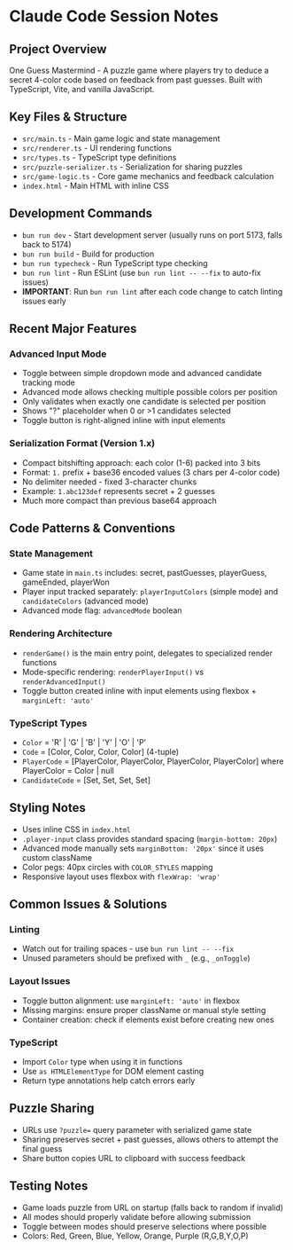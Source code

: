 # Claude Code Session Notes

## Project Overview
One Guess Mastermind - A puzzle game where players try to deduce a secret 4-color code based on feedback from past guesses. Built with TypeScript, Vite, and vanilla JavaScript.

## Key Files & Structure
- `src/main.ts` - Main game logic and state management
- `src/renderer.ts` - UI rendering functions
- `src/types.ts` - TypeScript type definitions
- `src/puzzle-serializer.ts` - Serialization for sharing puzzles
- `src/game-logic.ts` - Core game mechanics and feedback calculation
- `index.html` - Main HTML with inline CSS

## Development Commands
- `bun run dev` - Start development server (usually runs on port 5173, falls back to 5174)
- `bun run build` - Build for production
- `bun run typecheck` - Run TypeScript type checking
- `bun run lint` - Run ESLint (use `bun run lint -- --fix` to auto-fix issues)
- **IMPORTANT**: Run `bun run lint` after each code change to catch linting issues early

## Recent Major Features

### Advanced Input Mode
- Toggle between simple dropdown mode and advanced candidate tracking mode
- Advanced mode allows checking multiple possible colors per position
- Only validates when exactly one candidate is selected per position
- Shows "?" placeholder when 0 or >1 candidates selected
- Toggle button is right-aligned inline with input elements

### Serialization Format (Version 1.x)
- Compact bitshifting approach: each color (1-6) packed into 3 bits
- Format: `1.` prefix + base36 encoded values (3 chars per 4-color code)
- No delimiter needed - fixed 3-character chunks
- Example: `1.abc123def` represents secret + 2 guesses
- Much more compact than previous base64 approach

## Code Patterns & Conventions

### State Management
- Game state in `main.ts` includes: secret, pastGuesses, playerGuess, gameEnded, playerWon
- Player input tracked separately: `playerInputColors` (simple mode) and `candidateColors` (advanced mode)
- Advanced mode flag: `advancedMode` boolean

### Rendering Architecture
- `renderGame()` is the main entry point, delegates to specialized render functions
- Mode-specific rendering: `renderPlayerInput()` vs `renderAdvancedInput()`
- Toggle button created inline with input elements using flexbox + `marginLeft: 'auto'`

### TypeScript Types
- `Color` = 'R' | 'G' | 'B' | 'Y' | 'O' | 'P'
- `Code` = [Color, Color, Color, Color] (4-tuple)
- `PlayerCode` = [PlayerColor, PlayerColor, PlayerColor, PlayerColor] where PlayerColor = Color | null
- `CandidateCode` = [Set<Color>, Set<Color>, Set<Color>, Set<Color>]

## Styling Notes
- Uses inline CSS in `index.html`
- `.player-input` class provides standard spacing (`margin-bottom: 20px`)
- Advanced mode manually sets `marginBottom: '20px'` since it uses custom className
- Color pegs: 40px circles with `COLOR_STYLES` mapping
- Responsive layout uses flexbox with `flexWrap: 'wrap'`

## Common Issues & Solutions

### Linting
- Watch out for trailing spaces - use `bun run lint -- --fix`
- Unused parameters should be prefixed with `_` (e.g., `_onToggle`)

### Layout Issues
- Toggle button alignment: use `marginLeft: 'auto'` in flexbox
- Missing margins: ensure proper className or manual style setting
- Container creation: check if elements exist before creating new ones

### TypeScript
- Import `Color` type when using it in functions
- Use `as HTMLElementType` for DOM element casting
- Return type annotations help catch errors early

## Puzzle Sharing
- URLs use `?puzzle=` query parameter with serialized game state
- Sharing preserves secret + past guesses, allows others to attempt the final guess
- Share button copies URL to clipboard with success feedback

## Testing Notes
- Game loads puzzle from URL on startup (falls back to random if invalid)
- All modes should properly validate before allowing submission
- Toggle between modes should preserve selections where possible
- Colors: Red, Green, Blue, Yellow, Orange, Purple (R,G,B,Y,O,P)